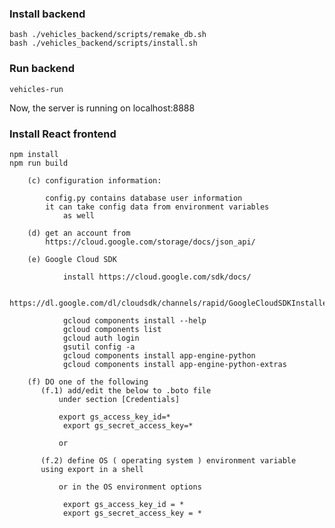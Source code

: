 
### Install backend

```
bash ./vehicles_backend/scripts/remake_db.sh
bash ./vehicles_backend/scripts/install.sh
```

### Run backend

```
vehicles-run
```

Now, the server is running on localhost:8888


### Install React frontend

```
npm install
npm run build
```


        (c) configuration information:

            config.py contains database user information
            it can take config data from environment variables
                as well

        (d) get an account from
            https://cloud.google.com/storage/docs/json_api/

        (e) Google Cloud SDK

                install https://cloud.google.com/sdk/docs/

                https://dl.google.com/dl/cloudsdk/channels/rapid/GoogleCloudSDKInstaller.exe

                gcloud components install --help
                gcloud components list
                gcloud auth login
                gsutil config -a
                gcloud components install app-engine-python
                gcloud components install app-engine-python-extras

        (f) DO one of the following
           (f.1) add/edit the below to .boto file
               under section [Credentials]

               export gs_access_key_id=*
                export gs_secret_access_key=*

               or

           (f.2) define OS ( operating system ) environment variable
           using export in a shell

               or in the OS environment options

                export gs_access_key_id = *
                export gs_secret_access_key = *
